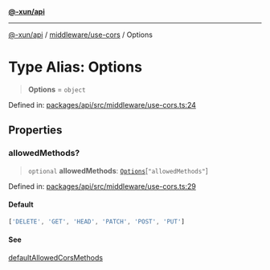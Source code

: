 [**@-xun/api**](../../../README.md)

***

[@-xun/api](../../../README.md) / [middleware/use-cors](../README.md) / Options

# Type Alias: Options

> **Options** = `object`

Defined in: [packages/api/src/middleware/use-cors.ts:24](https://github.com/Xunnamius/api-utils/blob/5d75eafe8fcae226a3b6f99a43817184692fd9bf/packages/api/src/middleware/use-cors.ts#L24)

## Properties

### allowedMethods?

> `optional` **allowedMethods**: [`Options`](../../check-method/type-aliases/Options.md)\[`"allowedMethods"`\]

Defined in: [packages/api/src/middleware/use-cors.ts:29](https://github.com/Xunnamius/api-utils/blob/5d75eafe8fcae226a3b6f99a43817184692fd9bf/packages/api/src/middleware/use-cors.ts#L29)

#### Default

```ts
['DELETE', 'GET', 'HEAD', 'PATCH', 'POST', 'PUT']
```

#### See

[defaultAllowedCorsMethods](../variables/defaultAllowedCorsMethods.md)
